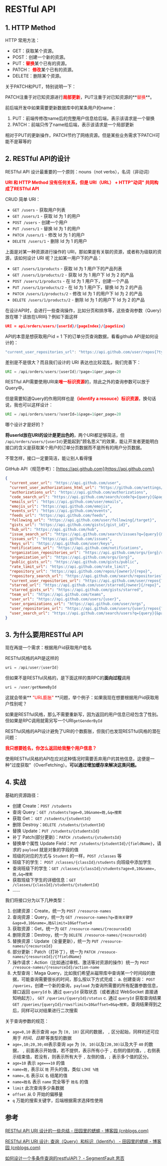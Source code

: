 # RESTful API

## 1. HTTP Method

HTTP 常用方法：

- GET：获取某个资源。
- POST：创建一个新的资源。
- PUT：<font color=red>**替换**</font>某个已有的资源。
- PATCH： <font color=red>**修改**</font>某个已有的资源。
- DELETE：删除某个资源。

关于PATCH和PUT，特别说明一下：

PATCH注重于对已知资源进行<font color=red>**局部更新**</font>，PUT注重于对已知资源的**<font color=red>替换</font>**。

前后端开发中如果需要更新数据库中的某条用户的name：

1. PUT：前端传修改name后的完整用户信息给后端，表示该请求是一个替换
2. PATCH：前端只传了name给后端，表示该请求是一个局部更新

相对于PUT的更新操作，PATCH节约了网络资源。但是某些业务需求下PATCH可能不是幂等的

## 2. RESTful API的设计

RESTful API 设计最重要的一个原则：nouns（not verbs），名词（非动词）

<font color=red>**URI 和 HTTP Method 没有任何关系，但是 URI（URL） + HTTP"动词" 共同构成了RESTful API**</font>

CRUD 简单 URI：

- `GET /users` - 获取用户列表
- `GET /users/1` - 获取 Id 为 1 的用户
- `POST /users` - 创建一个用户
- `PUT /users/1` - 替换 Id 为 1 的用户
- `PATCH /users/1` - 修改 Id 为 1 的用户
- `DELETE /users/1` - 删除 Id 为 1 的用户

上面是对某一种资源进行操作的 URI，那如果是有关联的资源，或者称为级联的资源，该如何设计 URI 呢？比如某一用户下的产品：

- `GET /users/1/products` - 获取 Id 为 1 用户下的产品列表
- `GET /users/1/products/2` - 获取 Id 为 1 用户下 Id 为 2 的产品
- `POST /users/1/products` - 在 Id 为 1 用户下，创建一个产品
- `PUT /users/1/products/2` - 在 Id 为 1 用户下，替换 Id 为 2 的产品
- `PATCH /users/1/products/2` - 修改 Id 为 1 的用户下 Id 为 2 的产品
- `DELETE /users/1/products/2` - 删除 Id 为 1 的用户下 Id 为 2 的产品

在设计API时，会进行一些查询操作，比如分页和排序等，这些查询参数（Query）放在哪？该放在URI吗？例如下面这样

~~~json
URI = api/orders/users/{userId}/{pageIndex}/{pageSize}
~~~

API的本意是想获取用户id = 1 下的订单分页查询数据，看看github API是如何设计的：

~~~java
"current_user_repositories_url": "https://api.github.com/user/repos{?type,page,per_page,sort}"
~~~

差别是不是很大？而且我们设计的 URI 表达也比较混乱，我们完善下：

~~~java
URI = /api/orders/users/{userId}/?page=1&per_page=20
~~~

RESTful API需要使用URI来<font color=red>**唯一标识资源**</font>的，除此之外的查询参数可以放于Query中。

但是需要知道Query的作用同样也是<font color=red>**（identify a resouce）标识资源**</font>，换句话说，我也可以这样设计：

~~~java
URI = /api/orders/users/?userId=1&page=1&per_page=20
~~~

哪个设计才是好的？

**将userId放在URI的设计是更出色的**，两个URI都足够简洁，但` /api/orders/users/{userId}`更能起到"顾名思义"的效果，能让开发者更能明白接口的含义是获取某个用户的订单分页数据而不是所有的用户分页数据。

不管怎样，接口一定要简洁，能让别人看得懂

GitHub API（规范参考）：[https://api.github.com](https://api.github.com/)

```json
{
  "current_user_url": "https://api.github.com/user",
  "current_user_authorizations_html_url": "https://github.com/settings/connections/applications{/client_id}",
  "authorizations_url": "https://api.github.com/authorizations",
  "code_search_url": "https://api.github.com/search/code?q={query}{&page,per_page,sort,order}",
  "emails_url": "https://api.github.com/user/emails",
  "emojis_url": "https://api.github.com/emojis",
  "events_url": "https://api.github.com/events",
  "feeds_url": "https://api.github.com/feeds",
  "following_url": "https://api.github.com/user/following{/target}",
  "gists_url": "https://api.github.com/gists{/gist_id}",
  "hub_url": "https://api.github.com/hub",
  "issue_search_url": "https://api.github.com/search/issues?q={query}{&page,per_page,sort,order}",
  "issues_url": "https://api.github.com/issues",
  "keys_url": "https://api.github.com/user/keys",
  "notifications_url": "https://api.github.com/notifications",
  "organization_repositories_url": "https://api.github.com/orgs/{org}/repos{?type,page,per_page,sort}",
  "organization_url": "https://api.github.com/orgs/{org}",
  "public_gists_url": "https://api.github.com/gists/public",
  "rate_limit_url": "https://api.github.com/rate_limit",
  "repository_url": "https://api.github.com/repos/{owner}/{repo}",
  "repository_search_url": "https://api.github.com/search/repositories?q={query}{&page,per_page,sort,order}",
  "current_user_repositories_url": "https://api.github.com/user/repos{?type,page,per_page,sort}",
  "starred_url": "https://api.github.com/user/starred{/owner}{/repo}",
  "starred_gists_url": "https://api.github.com/gists/starred",
  "team_url": "https://api.github.com/teams",
  "user_url": "https://api.github.com/users/{user}",
  "user_organizations_url": "https://api.github.com/user/orgs",
  "user_repositories_url": "https://api.github.com/users/{user}/repos{?type,page,per_page,sort}",
  "user_search_url": "https://api.github.com/search/users?q={query}{&page,per_page,sort,order}"
}
```

## 3. 为什么要用RESTful API

现在再提一个需求：根据用户id获取用户姓名

RESTful风格的API是这样的

~~~java
uri = /api/user/{userId}
~~~

但如果不是RESTful风格的，是下面这样的类RPC的**面向过程**调用

~~~java
uri = /user/getNameById
~~~

这就会带来**<font color=red> "URL膨胀" </font>**问题，举个例子：如果我现在想要根据用户id获取用户性别呢？

如果是RESTful风格，那么不需要重新写，因为返回的用户信息已经包含了性别。但如果是RPC调用就需另写一个URI`getGenderById`

RESTful风格的API设计避免了URI的个数膨胀，但我们也发现RESTful风格的潜在问题：

**<font color=red>我只想要姓名，你怎么返回给我整个用户信息？</font>**

使用RESTful风格的API在应对这种情况时需要丢弃用户的其他信息，这便是一种"过度获取"（OverFetching）。**可以通过增加缓存来解决这类问题。**

## 4. 实战

基础的资源路径：

- 创建 Create：`POST /students`
- 查询 Query：`GET /students?age=0,10&name=姓,&q=搜索`
- 获取 Get： `GET /students/{studentId}`
- 删除 Destroy：`DELETE /students/{studentId}`
- 替换 Update：`PUT /students/{studentsId}`
- 补丁 Patch(部分更新)：`PATCH /students/{studentsId}`
- 替换单个属性 Update Field：`PUT /students/{studentId}/{fieldName}`，请求的 `payload` 就是对象的字段的值
- 班级的对应的方式与 `Student` 的一样，`POST /classes` 等
- 班级下的学生： `POST /classes/{classId}/students` 向班级中添加学生
- 查询班级下的学生：`GET /classes/{classId}/students?age=0,10&name=,姓,&q=搜索`
- 获取班级下学生的详细信息：`GET /classes/{classId}/students/{studentId}`
- ……

我们将接口分为以下几种类型：

1. 创建资源：Create，统一为 `POST /resource-names`
2. 查询资源：Query，统一为 `GET /resource-names?q=查询关键字&age=0,10&name=,姓&limit=10&offset=0`
3. 获取资源：Get，统一为 `GET /resource-names/{recourceId}`
4. 删除资源：Destroy，统一为 `DELETE /resource-names/{recourceId}`
5. 替换资源：Update（全量更新），统一为 `PUT /resource-names/{recourceId}`
6. 部分更新：Patch（打补丁），统一为 `PATCH /resouce-names/{resourceId}/{?fieldName}`
7. 操作请求：Action（比如通过审核、激活等对资源的操作）统一为 `POST /resouce-names/{resourceId}/action-name`
8. 大型查询：Maga Query，比如我们希望从磁带库中查询某一个时间段的数据，可能查询需要很长的时间，那么按以下方式完成：
   a. 创建查询： `POST /queries`，创建一个新的查询，`payload` 为查询所需要的所有配置参数信息，接口返回 `queryId`
   b. 通过 `queryId` 获取状态（或者通过 WebSocket 直接通知响起方）， `GET /queries/{queryId}/status`
   c. 通过 `queryId` 获取查询结果 `GET /queries/{queryId}/rows?limit=10&offset=0&q=搜索`，查询结果得到之后，同样可以对结果进行二次搜索

关于查询参数的规范：

- `age=0,10` 表示查询 `age` 为 `[0, 10)` 区间的数据， `,` 区分起始，同样的还可应用于 *时间*、*日期* 等类型的数据
- `age=,10;20,30;40`表示查询 `age` 为 `[0, 10)`以及`[20,30)`以及大于 `40` 的数据， `,` 前面表示开始值，若不提供，表示所有小于 `,` 右侧的值的值，`,` 右侧表示结束值，若没有，则表示所有大于 `,` 左侧的值，`;` 表示多个值的区分。
- `age=10` 表示 `age===10` 的值
- `name=姓,` 表示以 `姓` 开头的值，类似 `LIKE %姓`
- `name=,名` 表示以 `名` 结尾的值
- `name=姓名` 表示 `name` 完全等于 `姓名` 的值
- `limit` 此次查询多少条数据
- `offset` 从 0 开始的偏移量
- `q` 万能的搜索关键字，后端根据需求选择性使用

## 参考

[RESTful API URI 设计的一些总结 - 田园里的蟋蟀 - 博客园 (cnblogs.com)](https://www.cnblogs.com/xishuai/p/restful-webapi-uri-design.html)

[RESTful API URI 设计: 查询（Query）和标识（Identify） - 田园里的蟋蟀 - 博客园 (cnblogs.com)](https://www.cnblogs.com/xishuai/p/designing-rest-api-uri-query-and-identify.html)

[如何设计一个多条件查询的restfulAPI？ - SegmentFault 思否](https://segmentfault.com/q/1010000040792283)